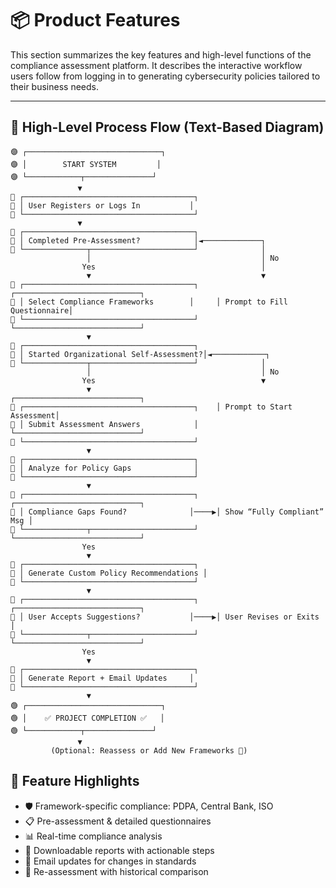 # 📦 Product Features

This section summarizes the key features and high-level functions of the compliance assessment platform. It describes the interactive workflow users follow from logging in to generating cybersecurity policies tailored to their business needs.

---

## 🔁 High-Level Process Flow (Text-Based Diagram)

```
🟣 ┌──────────────────────────────┐
🟣 │        START SYSTEM         │
🟣 └────────────┬───────────────┘
               ▼
🔷 ┌──────────────────────────────────────┐
🔷 │ User Registers or Logs In           │
🔷 └──────────────────────────────────────┘
               ▼
🔷 ┌──────────────────────────────────────┐
🔷 │ Completed Pre-Assessment?            │◄─────────────┐
🔷 └──────────────┬───────────────────────┘              │
                 │                                      │ No
                Yes                                     │
                 ▼                                      ▼
🔷 ┌──────────────────────────────────────┐     ┌────────────────────────────┐
🔷 │ Select Compliance Frameworks        │     │ Prompt to Fill Questionnaire│
🔷 └──────────────────────────────────────┘     └────────────────────────────┘
                 ▼
🔷 ┌──────────────────────────────────────┐
🔷 │ Started Organizational Self-Assessment?│◄────────────┐
🔷 └──────────────┬───────────────────────┘              │
                 │                                      │ No
                Yes                                     ▼
                 ▼                            ┌────────────────────────────┐
🔷 ┌──────────────────────────────────────┐    │ Prompt to Start Assessment│
🔷 │ Submit Assessment Answers            │    └────────────────────────────┘
🔷 └──────────────────────────────────────┘
                 ▼
🔷 ┌──────────────────────────────────────┐
🔷 │ Analyze for Policy Gaps              │
🔷 └──────────────────────────────────────┘
                 ▼
🔷 ┌──────────────────────────────────────┐     ┌────────────────────────────┐
🔷 │ Compliance Gaps Found?              │────▶│ Show “Fully Compliant” Msg │
🔷 └──────────────┬───────────────────────┘     └────────────────────────────┘
                Yes
                 ▼
🔷 ┌──────────────────────────────────────┐
🔷 │ Generate Custom Policy Recommendations │
🔷 └──────────────────────────────────────┘
                 ▼
🔷 ┌──────────────────────────────────────┐     ┌────────────────────────────┐
🔷 │ User Accepts Suggestions?           │────▶│ User Revises or Exits       │
🔷 └──────────────┬───────────────────────┘     └────────────────────────────┘
                Yes
                 ▼
🔷 ┌──────────────────────────────────────┐
🔷 │ Generate Report + Email Updates     │
🔷 └──────────────────────────────────────┘
                 ▼
🟢 ┌──────────────────────────────┐
🟢 │    ✅ PROJECT COMPLETION ✅   │
🟢 └────────────┬───────────────┘
               ▼
         (Optional: Reassess or Add New Frameworks 🔄)
```


## 🌟 Feature Highlights

- 🛡️ Framework-specific compliance: PDPA, Central Bank, ISO
- 📋 Pre-assessment & detailed questionnaires
- 📊 Real-time compliance analysis
- 📄 Downloadable reports with actionable steps
- 📧 Email updates for changes in standards
- 🔁 Re-assessment with historical comparison
